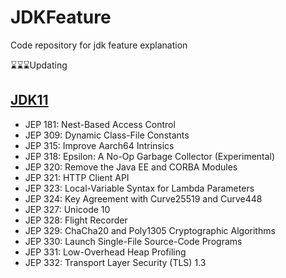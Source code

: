 # JDKFeature
Code repository for jdk feature explanation

⌛️⌛️⌛️Updating

## [JDK11](JDK11/README.md)
 - JEP 181: Nest-Based Access Control
 - JEP 309: Dynamic Class-File Constants
 - JEP 315: Improve Aarch64 Intrinsics
 - JEP 318: Epsilon: A No-Op Garbage Collector (Experimental)
 - JEP 320: Remove the Java EE and CORBA Modules
 - JEP 321: HTTP Client API
 - JEP 323: Local-Variable Syntax for Lambda Parameters
 - JEP 324: Key Agreement with Curve25519 and Curve448
 - JEP 327: Unicode 10
 - JEP 328: Flight Recorder
 - JEP 329: ChaCha20 and Poly1305 Cryptographic Algorithms
 - JEP 330: Launch Single-File Source-Code Programs
 - JEP 331: Low-Overhead Heap Profiling
 - JEP 332: Transport Layer Security (TLS) 1.3

